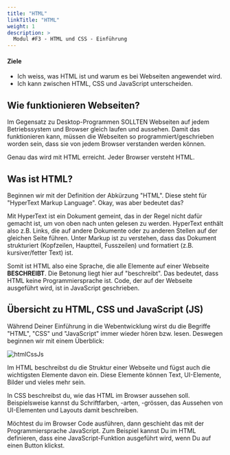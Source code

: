 ```yaml
---
title: "HTML"
linkTitle: "HTML"
weight: 1
description: >
  Modul #F3 - HTML und CSS - Einführung
---
```


#### Ziele

- Ich weiss, was HTML ist und warum es bei Webseiten angewendet wird.
- Ich kann zwischen HTML, CSS und JavaScript unterscheiden.

## Wie funktionieren Webseiten?

Im Gegensatz zu Desktop-Programmen SOLLTEN Webseiten auf jedem Betriebssystem und Browser gleich laufen und aussehen. Damit das funktionieren kann, müssen die Webseiten so programmiert/geschrieben worden sein, dass sie von jedem Browser verstanden werden können.

Genau das wird mit HTML erreicht. Jeder Browser versteht HTML.

## Was ist HTML?

Beginnen wir mit der Definition der Abkürzung "HTML". Diese steht für "HyperText Markup Language". Okay, was aber bedeutet das?

Mit HyperText ist ein Dokument gemeint, das in der Regel nicht dafür gemacht ist, um von oben nach unten gelesen zu werden. HyperText enthält also z.B. Links, die auf andere Dokumente oder zu anderen Stellen auf der gleichen Seite führen. Unter Markup ist zu verstehen, dass das Dokument strukturiert (Kopfzeilen, Hauptteil, Fusszeilen) und formatiert (z.B. kursiver/fetter Text) ist.

Somit ist HTML also eine Sprache, die alle Elemente auf einer Webseite **BESCHREIBT**. Die Betonung liegt hier auf "beschreibt". Das bedeutet, dass HTML keine Programmiersprache ist. Code, der auf der Webseite ausgeführt wird, ist in JavaScript geschrieben.

## Übersicht zu HTML, CSS und JavaScript (JS)

Während Deiner Einführung in die Webentwicklung wirst du die Begriffe "HTML", "CSS" und "JavaScript" immer wieder hören bzw. lesen. Deswegen beginnen wir mit einem Überblick:

![htmlCssJs](../html-css-js.png "HTML, CSS und JavaScript")

Im HTML beschreibst du die Struktur einer Webseite und fügst auch die wichtigsten Elemente davon ein. Diese Elemente können Text, UI-Elemente, Bilder und vieles mehr sein.

In CSS beschreibst du, wie das HTML im Browser aussehen soll. Beispielsweise kannst du Schriftfarben, -arten, -grössen, das Aussehen von UI-Elementen und Layouts damit beschreiben.

Möchtest du im Browser Code ausführen, dann geschieht das mit der Programmiersprache JavaScript. Zum Beispiel kannst Du im HTML definieren, dass eine JavaScript-Funktion ausgeführt wird, wenn Du auf einen Button klickst.
